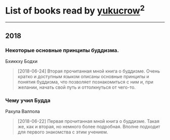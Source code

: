 # List of books read by [yukucrow](https://plus.google.com/114827603276481734117)<sup>2</sup>
---

## 2018

### Некоторые основные принципы буддизма.
Бхиккху Бодхи
> [2018-06-24] Вторая прочитанная мной книга о буддизме. Очень кратко и доступным языком описаны основные принципы и понятия буддизма, что позволяет познакомиться с ним и, при желании, начать свой путь и оттолкнуться от чего-то.


### Чему учил Будда
Рахула Валпола
> [2018-06-22] Первая прочитанная мной книга о буддизме. Такая же, как и вторая, но немного более подробная. Вполне подходит для первого знакомства с этим учением.



